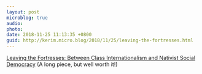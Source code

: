 ```yaml
---
layout: post
microblog: true
audio: 
photo: 
date: 2018-11-25 11:13:35 +0800
guid: http://kerim.micro.blog/2018/11/25/leaving-the-fortresses.html
---
```

[Leaving the Fortresses: Between Class Internationalism and Nativist Social Democracy](https://www.viewpointmag.com/2017/11/30/leaving-fortress-class-internationalism-nativist-social-democracy/) (A long piece, but well worth it!)
